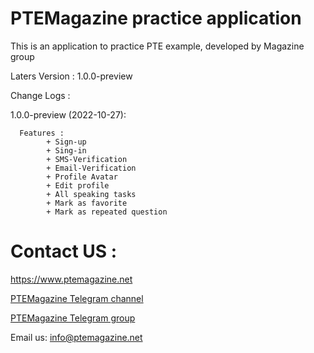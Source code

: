 # PTEMagazine practice application
This is an application to practice PTE example, developed by Magazine group



Laters Version : 1.0.0-preview 

Change Logs :

  1.0.0-preview (2022-10-27):
  
      Features :
            + Sign-up            
            + Sing-in            
            + SMS-Verification            
            + Email-Verification            
            + Profile Avatar           
            + Edit profile            
            + All speaking tasks            
            + Mark as favorite            
            + Mark as repeated question
            
    
# Contact US :
https://www.ptemagazine.net

[PTEMagazine Telegram channel](https://t.me/PTEmagazine)

[PTEMagazine Telegram group](https://t.me/PTEmag)

Email us: info@ptemagazine.net
